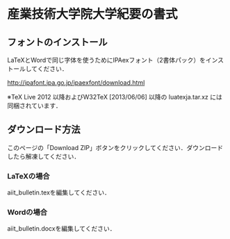# 産業技術大学院大学紀要の書式

## フォントのインストール

LaTeXとWordで同じ字体を使うためにIPAexフォント（2書体パック）をインストールしてください．

http://ipafont.ipa.go.jp/ipaexfont/download.html

※TeX Live 2012 以降およびW32TeX [2013/06/06] 以降の luatexja.tar.xz には同梱されています．

## ダウンロード方法

このページの「Download ZIP」ボタンをクリックしてください．ダウンロードしたら解凍してください．

### LaTeXの場合

aiit_bulletin.texを編集してください．

### Wordの場合

aiit_bulletin.docxを編集してください．
